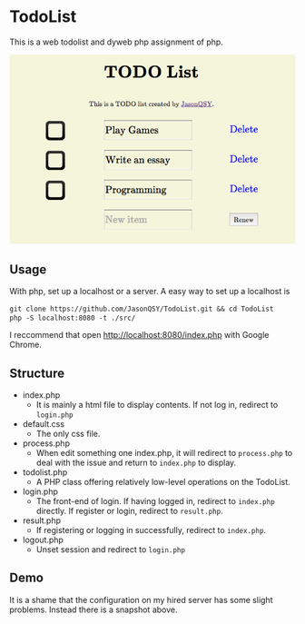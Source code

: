 # TodoList

This is a web todolist and dyweb php assignment of php.

![snapshot](./snap.png)
## Usage

With php, set up a localhost or a server. A easy way to set up a localhost is
```
git clone https://github.com/JasonQSY/TodoList.git && cd TodoList
php -S localhost:8080 -t ./src/
```
I reccommend that open <http://localhost:8080/index.php> with Google Chrome.

## Structure

- index.php
    - It is mainly a html file to display contents. If not log in, redirect to `login.php`
- default.css
    - The only css file.
- process.php
    - When edit something one index.php, it will redirect to `process.php` to deal with the issue and return to `index.php` to display.
- todolist.php
    - A PHP class offering relatively low-level operations on the TodoList.
- login.php
    - The front-end of login. If having logged in, redirect to `index.php` directly. If register or login, redirect to `result.php`.
- result.php
    - If registering or logging in successfully, redirect to `index.php`.
- logout.php
    - Unset session and redirect to `login.php`

## Demo

It is a shame that the configuration on my hired server has some slight problems. Instead there is a snapshot above.
